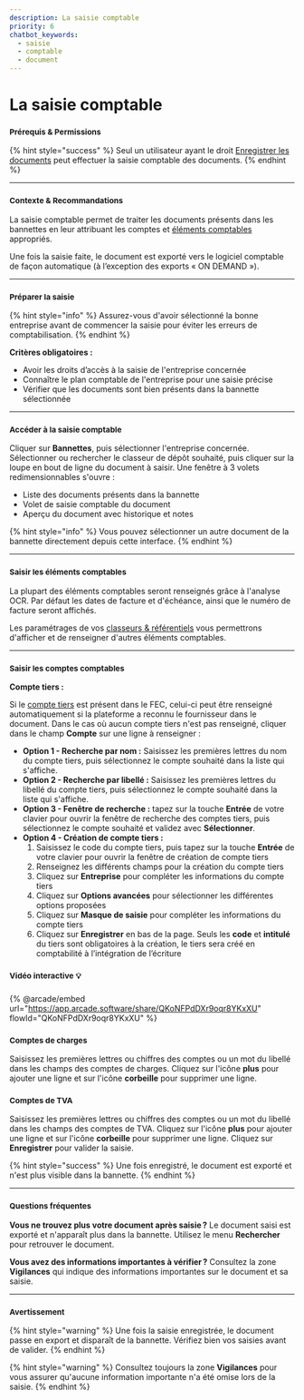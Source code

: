 ```yaml
---
description: La saisie comptable
priority: 6
chatbot_keywords: 
  - saisie
  - comptable
  - document
---
```


# La saisie comptable

### <sup>**Prérequis & Permissions**</sup>

{% hint style="success" %}
Seul un utilisateur ayant le droit [Enregistrer les documents](../administration/detail-des-droits.md) peut effectuer la saisie comptable des documents.
{% endhint %}

***

### <sup>**Contexte & Recommandations**</sup>

La saisie comptable permet de traiter les documents présents dans les bannettes en leur attribuant les comptes et [éléments comptables](../gestion-des-entreprises/classeurs-comptables.md) appropriés.&#x20;

Une fois la saisie faite, le document est exporté vers le logiciel comptable de façon automatique (à l’exception des exports « ON DEMAND »).

***

### <sup>**Préparer la saisie**</sup>

{% hint style="info" %}
Assurez-vous d'avoir sélectionné la bonne entreprise avant de commencer la saisie pour éviter les erreurs de comptabilisation.
{% endhint %}

**Critères obligatoires :**

* Avoir les droits d’accès à la saisie de l'entreprise concernée
* Connaître le plan comptable de l'entreprise pour une saisie précise
* Vérifier que les documents sont bien présents dans la bannette sélectionnée

***

### <sup>**Accéder à la saisie comptable**</sup>

Cliquer sur **Bannettes**, puis sélectionner l'entreprise concernée. Sélectionner ou rechercher le classeur de dépôt souhaité, puis cliquer sur la loupe en bout de ligne du document à saisir. Une fenêtre à 3 volets redimensionnables s'ouvre :

* Liste des documents présents dans la bannette
* Volet de saisie comptable du document
* Aperçu du document avec historique et notes

{% hint style="info" %}
Vous pouvez sélectionner un autre document de la bannette directement depuis cette interface.
{% endhint %}

***

### <sup>**Saisir les éléments comptables**</sup>

La plupart des éléments comptables seront renseignés grâce à l'analyse OCR. Par défaut les dates de facture et d'échéance, ainsi que le numéro de facture seront affichés.&#x20;

Les paramétrages de vos [classeurs & référentiels](../gestion-des-entreprises/referentiels-comptables.md) vous permettrons d'afficher et de renseigner d'autres éléments comptables.

***

### <sup>**Saisir les comptes comptables**</sup>

**Compte tiers :**

Si le [compte tiers](../gestion-des-entreprises/referentiels-comptables.md) est présent dans le FEC, celui-ci peut être renseigné automatiquement si la plateforme a reconnu le fournisseur dans le document. Dans le cas où aucun compte tiers n'est pas renseigné, cliquer dans le champ **Compte** sur une ligne à renseigner :

* **Option 1 - Recherche par nom :** Saisissez les premières lettres du nom du compte tiers, puis sélectionnez le compte souhaité dans la liste qui s'affiche.
* **Option 2 - Recherche par libellé :** Saisissez les premières lettres du libellé du compte tiers, puis sélectionnez le compte souhaité dans la liste qui s'affiche.
* **Option 3 - Fenêtre de recherche :** tapez sur la touche **Entrée** de votre clavier pour ouvrir la fenêtre de recherche des comptes tiers, puis sélectionnez le compte souhaité et validez avec **Sélectionner**.
* **Option 4 - Création de compte tiers :**
  1. Saisissez le code du compte tiers, puis tapez sur la touche **Entrée** de votre clavier pour ouvrir la fenêtre de création de compte tiers
  2. Renseignez les différents champs pour la création du compte tiers
  3. Cliquez sur **Entreprise** pour compléter les informations du compte tiers
  4. Cliquez sur **Options avancées** pour sélectionner les différentes options proposées
  5. Cliquez sur **Masque de saisie** pour compléter les informations du compte tiers
  6. Cliquez sur **Enregistrer** en bas de la page. Seuls les **code** et **intitulé** du tiers sont obligatoires à la création, le tiers sera créé en comptabilité à l’intégration de l’écriture

### <sup>**Vidéo interactive**</sup> <sup></sup><sup>💡</sup>

{% @arcade/embed url="https://app.arcade.software/share/QKoNFPdDXr9oqr8YKxXU" flowId="QKoNFPdDXr9oqr8YKxXU" %}

### <sup>**Comptes de charges**</sup>

Saisissez les premières lettres ou chiffres des comptes ou un mot du libellé dans les champs des comptes de charges. Cliquez sur l'icône **plus** pour ajouter une ligne et sur l'icône **corbeille** pour supprimer une ligne.

### <sup>**Comptes de TVA**</sup>

Saisissez les premières lettres ou chiffres des comptes ou un mot du libellé dans les champs des comptes de TVA. Cliquez sur l'icône **plus** pour ajouter une ligne et sur l'icône **corbeille** pour supprimer une ligne. Cliquez sur **Enregistrer** pour valider la saisie.

{% hint style="success" %}
Une fois enregistré, le document est exporté et n'est plus visible dans la bannette.
{% endhint %}

***

### <sup>**Questions fréquentes**</sup>

**Vous ne trouvez plus votre document après saisie ?** Le document saisi est exporté et n'apparaît plus dans la bannette. Utilisez le menu **Rechercher** pour retrouver le document.

**Vous avez des informations importantes à vérifier ?** Consultez la zone **Vigilances** qui indique des informations importantes sur le document et sa saisie.

***

### <sup>**Avertissement**</sup>

{% hint style="warning" %}
Une fois la saisie enregistrée, le document passe en export et disparaît de la bannette. Vérifiez bien vos saisies avant de valider.
{% endhint %}

{% hint style="warning" %}
Consultez toujours la zone **Vigilances** pour vous assurer qu'aucune information importante n'a été omise lors de la saisie.
{% endhint %}
